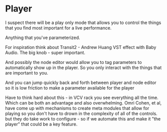 # Player
I suspect there will be a play only mode that allows you to control the things that you find most important for a live performance.

Anything that you've parameterized.

For inspiration think about Transit2 - Andrew Huang VST effect with Baby Audio. The big knob - super important.

And possibly the node editor would allow you to tag parameters to automatically show up in the player.  So you only interact with the things that are important to you.

And you can jump quickly back and forth between player and node editor so it is low friction to make a parameter available for the player

Have to think hard about this - in VCV rack you see everything all the time. Which can be both an advantage and also overwhelming. Omri Cohen, et al, have come up with mechanisms to create meta modules that allow for playing so you don't have to drown in the complexity of all of the controls.  but they do take work to configure - so if we automate this and make it "the player" that could be a key feature.
